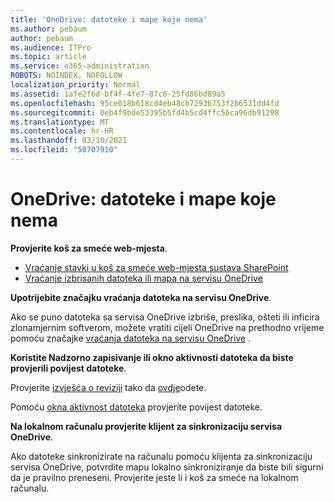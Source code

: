 ```yaml
---
title: 'OneDrive: datoteke i mape koje nema'
ms.author: pebaum
author: pebaum
ms.audience: ITPro
ms.topic: article
ms.service: o365-administration
ROBOTS: NOINDEX, NOFOLLOW
localization_priority: Normal
ms.assetid: 1afe2f6d-bf4f-4fe7-87c6-25fd86bd89a5
ms.openlocfilehash: 95ce018b618cd4eb48cb7293b753f2b6531dd4fd
ms.sourcegitcommit: 0eb4f9bde53395b5fd4b5cd4ffc56ca96db91298
ms.translationtype: MT
ms.contentlocale: hr-HR
ms.lasthandoff: 03/10/2021
ms.locfileid: "50707910"
---
```

# <a name="onedrive-missing-files-or-folders"></a>OneDrive: datoteke i mape koje nema

**Provjerite koš za smeće web-mjesta**.

- [Vraćanje stavki u koš za smeće web-mjesta sustava SharePoint](https://support.microsoft.com/office/restore-items-in-the-recycle-bin-that-were-deleted-from-sharepoint-or-teams-6df466b6-55f2-4898-8d6e-c0dff851a0be)
- [Vraćanje izbrisanih datoteka ili mapa na servisu OneDrive](https://support.office.com/article/Restore-deleted-files-or-folders-in-OneDrive-949ada80-0026-4db3-a953-c99083e6a84f)


**Upotrijebite značajku vraćanja datoteka na servisu OneDrive**. 

Ako se puno datoteka sa servisa OneDrive izbriše, preslika, ošteti ili inficira zlonamjernim softverom, možete vratiti cijeli OneDrive na prethodno vrijeme pomoću značajke [vraćanja datoteka na servisu OneDrive](https://support.office.com/article/Restore-your-OneDrive-fa231298-759d-41cf-bcd0-25ac53eb8a15) .


**Koristite Nadzorno zapisivanje ili okno aktivnosti datoteka da biste provjerili povijest datoteke**.

Provjerite [izvješća o reviziji](https://docs.microsoft.com/microsoft-365/compliance/search-the-audit-log-in-security-and-compliance) tako da [ovdje](https://sip.protection.office.com/)odete.


Pomoću [okna aktivnost datoteka](https://support.office.com/article/File-activity-in-a-document-library-6105ecda-1dd0-4f6f-9542-102bf5c0ffe0) provjerite povijest datoteke.


**Na lokalnom računalu provjerite klijent za sinkronizaciju servisa OneDrive**.

Ako datoteke sinkronizirate na računalu pomoću klijenta za sinkronizaciju servisa OneDrive, potvrdite mapu lokalno sinkroniziranje da biste bili sigurni da je pravilno preneseni. Provjerite jeste li i koš za smeće na lokalnom računalu.

